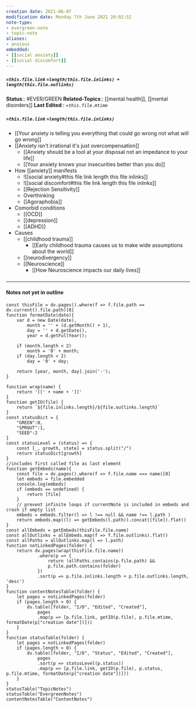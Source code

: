 ```yaml
---
creation date: 2021-06-07
modification date: Monday 7th June 2021 20:02:52
note-type: 
- evergreen-note
- topic-note
aliases:
- anxious
embedded:
- [[social anxiety]]
- [[social discomfort]]
---
```

 
##### `=this.file.link` `=length(this.file.inlinks) + length(this.file.outlinks)`


**Status**:: #EVER/GREEN 
**Related-Topics**:: [[mental health]], [[mental disorders]]
**Last Edited**:: *`=this.file.mtime`*
##### `=this.file.link` `=length(this.file.inlinks)` 
- [[Your anxiety is telling you everything that could go wrong not what will go wrong]]
- [[Anxiety isn't irrational it's just overcompensation]]
	- [[Anxiety should be a tool at your disposal not an impedance to your life]]
	- [[Your anxiety knows your insecurities better than you do]]
- How [[anxiety]] manifests
	- ![[social anxiety#this file link length this file inlinks]]
	- ![[social discomfort#this file link length this file inlinks]]
	- [[Rejection Sensitivity]]
	- Overthinking
	- [[Agoraphobia]]
- Comorbid conditions
	- [[OCD]]
	- [[depression]]
	- [[ADHD]]
- Causes
	- [[childhood trauma]]
		- [[Early childhood trauma causes us to make wide assumptions about the world]]
	- [[neurodivergency]]
	- [[Neuroscience]]
		- [[How Neuroscience impacts our daily lives]]

### <hr class="dataviews"/>
#### Notes not yet in outline
```dataviewjs
const thisFile = dv.pages().where(f => f.file.path == dv.current().file.path)[0]
function formatDate(date){
	var d = new Date(date),
		month = '' + (d.getMonth() + 1),
		day = '' + d.getDate(),
		year = d.getFullYear();

	if (month.length < 2) 
		month = '0' + month;
	if (day.length < 2) 
		day = '0' + day;

	return [year, month, day].join('-');
}

function wrap(name) {
	return '[[' + name + ']]'
}
function getIO(file) {
	return `${file.inlinks.length}/${file.outlinks.length}`
}
const statusDict = {
	"GREEN":0,
	"SPROUT":1,
	"SEED":2
}
const statusLevel = (status) => {
	const [_, growth, state] = status.split("/")
	return statusDict[growth]
}
//includes first called file as last element
function getEmbeds(name){
	const file = dv.pages().where(f => f.file.name === name)[0]
	let embeds = file.embedded
	console.log(embeds)
	if (embeds == undefined) {
		return [file]
	}
	// prevent infinite loops if currentNote is included in embeds and crash if empty list
	embeds = embeds.filter(l => l !== null && name !== l.path )
	return embeds.map((l) => getEmbeds(l.path)).concat([file]).flat()
}
const allEmbeds = getEmbeds(thisFile.file.name)
const allOutlinks = allEmbeds.map(f => f.file.outlinks).flat()
const allPaths = allOutlinks.map(l => l.path)
function notLinkedPages(folder) {
	return dv.pages(wrap(thisFile.file.name))
			.where(p => {
				return !allPaths.contains(p.file.path) && 
				p.file.path.contains(folder) 
			})
			.sort(p => p.file.inlinks.length + p.file.outlinks.length, 'desc')
}
function contentNotesTable(folder) {
	let pages = notLinkedPages(folder)
	if (pages.length > 0) {
		dv.table([folder, "I/O", "Edited", "Created"], 
			pages
			.map(p => [p.file.link, getIO(p.file), p.file.mtime, formatDate(p["creation date"])]))
	}
}
function statusTable(folder) {
	let pages = notLinkedPages(folder)
	if (pages.length > 0) {
		dv.table([folder, "I/O", "Status", "Edited", "Created"], 
			pages
			.sort(p => statusLevel(p.status))
			.map(p => [p.file.link, getIO(p.file), p.status, p.file.mtime, formatDate(p["creation date"])]))
	}
}
statusTable("TopicNotes")
statusTable("EvergreenNotes")
contentNotesTable("ContentNotes")
```
